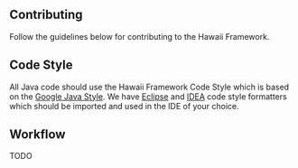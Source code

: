 ## Contributing

Follow the guidelines below for contributing to the Hawaii Framework.

## Code Style

All Java code should use the Hawaii Framework Code Style which is based on the [Google Java Style][].
We have [Eclipse][Eclipse code style formatter] and [IDEA][IDEA code style formatter] code style formatters which should be imported and used in the IDE of your choice.

## Workflow

TODO

[Google Java Style]: https://google.github.io/styleguide/javaguide.html
[Eclipse code style formatter]: https://github.com/hawaiifw/hawaii-framework/blob/master/src/eclipse/hawaii-framework-java-style.xml
[IDEA code style formatter]: https://github.com/hawaiifw/hawaii-framework/blob/master/src/idea/hawaii-framework-java-style.xml
